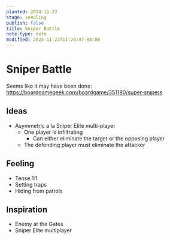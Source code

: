 ```yaml
---
planted: 2024-11-22
stage: seedling
publish: false
title: Sniper Battle
note-type: note
modified: 2024-11-22T11:28:47-08:00
---
```

# Sniper Battle

Seems like it may have been done: https://boardgamegeek.com/boardgame/351180/super-snipers
## Ideas
- Asymmetric a la Sniper Elite multi-player
	- One player is infiltrating
		- Can either eliminate the target or the opposing player
	- The defending player must eliminate the attacker
## Feeling
- Tense 1:1
- Setting traps
- Hiding from patrols
## Inspiration
- Enemy at the Gates
- Sniper Elite multiplayer

